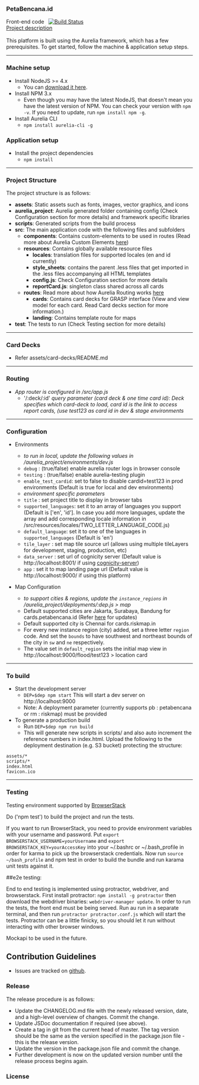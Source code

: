 ### PetaBencana.id
Front-end code &nbsp;
[![Build Status](https://travis-ci.org/urbanriskmap/petabencana.id.svg?branch=master)](https://travis-ci.org/urbanriskmap/petabencana.id)
<br>
[Project description](https://github.com/urbanriskmap/petabencana-docs/blob/master/README.md)
<br>
<br>
This platform is built using the Aurelia framework, which has a few prerequisites. To get started, follow the machine & application setup steps.

____

### Machine setup
* Install NodeJS >= 4.x
    * You can [download it here](https://nodejs.org/en/).
* Install NPM 3.x
    * Even though you may have the latest NodeJS, that doesn't mean you have the latest version of NPM. You can check your version with `npm -v`. If you need to update, run `npm install npm -g`.
* Install Aurelia CLI
    * `npm install aurelia-cli -g`

### Application setup
* Install the project dependencies
    * `npm install`

___

### Project Structure
The project structure is as follows:
- **assets**: Static assets such as fonts, images, vector graphics, and icons
- **aurelia_project**: Aurelia generated folder containing config (Check Configuration section for more details) and framework specific libraries
- **scripts**: Generated scripts from the build process
- **src**: The main application code with the following files and subfolders
  * **components**: Contains custom-elements to be used in routes (Read more about Aurelia Custom Elements [here](http://aurelia.io/hub.html#/doc/article/aurelia/framework/latest/cheat-sheet/9))
  * **resources**: Contains globally available resource files
    * **locales**: translation files for supported locales (en and id currently)
    * **style_sheets**: contains the parent .less files that get imported in the .less files accompanying all HTML templates
    * **config.js**: Check Configuration section for more details
    * **reportCard.js**: singleton class shared across all cards
  * **routes**: Read more about how Aurelia Routing works [here](http://aurelia.io/hub.html#/doc/article/aurelia/router/latest/router-configuration/1)
    * **cards**: Contains card decks for GRASP interface (View and view model for each card. Read Card decks section for more information.)
    * **landing**: Contains template route for maps
- **test**: The tests to run (Check Testing section for more details)

___

### Card Decks
- Refer assets/card-decks/README.md
___

### Routing
* *App router is configured in /src/app.js*
    * '/:deck/:id' *query parameter (card deck & one time card id): Deck specifies which card-deck to load, card id is the link to access report cards, (use test123 as card id in dev & stage environments*
___

### Configuration
* Environments
    * *to run in local, update the following values in /aurelia_project/environments/dev.js*
    * `debug` : (true/false) enable aurelia router logs in browser console
    * `testing` : (true/false) enable aurelia-testing plugin
    * `enable_test_cardid`: set to false to disable cardid=test123 in prod environments (Default is true for local and dev environments)
    * *environment specific parameters*
    * `title` : set project title to display in browser tabs
    * `supported_languages`: set it to an array of languages you support (Default is ['en', 'id']. In case you add more languages, update  the array and add corresponding locale information in /src/resources/locales/TWO_LETTER_LANGUAGE_CODE.js)
    * `default_language`: set it to one of the languages in `supported_languages` (Default is 'en')
    * `tile_layer` : set map tile source url (allows using multiple tileLayers for development, staging, production, etc)
    * `data_server` : set url of cognicity server (Default value is http://localhost:8001/ if using [cognicity-server](https://github.com/urbanriskmap/cognicity-server))
    * `app` : set it to map landing page url (Default value is http://localhost:9000/ if using this platform)


* Map Configuration
    * *to support cities & regions, update the `instance_regions` in /aurelia_project/deployments/:dep.js > map*
    * Default supported cities are Jakarta, Surabaya, Bandung for cards.petabencana.id (Refer [here](https://docs.petabencana.id/routes/cities.html) for updates)
    * Default supported city is Chennai for cards.riskmap.in
    * For every new instance region (city) added, set a three letter `region` code. And set the `bounds` to have southwest and northeast bounds of the city in `sw` and `ne` respectively.
    * The value set in `default_region` sets the initial map view in http://localhost:9000/flood/test123 > location card


___    

### To build
* Start the development server
    * `DEP=$dep npm start` This will start a dev server on http://localhost:9000
    * Note: A deployment parameter (currently supports pb : petabencana or rm : riskmap) must be provided
* To generate a production build
    * Run `DEP=$dep npm run build`
    * This will generate new scripts in scripts/ and also auto increment the reference numbers in index.html. Upload the following to the deployment destination (e.g. S3 bucket) protecting the structure:
```
assets/*
scripts/*
index.html
favicon.ico
```
___

### Testing
Testing environment supported by [BrowserStack](https://www.browserstack.com/)

Do ('npm test') to build the project and run the tests.

If you want to run BrowserStack, you need to provide environment variables with your
username and password. Put `export BROWSERSTACK_USERNAME=yourUsername` and `export BROWSERSTACK_KEY=yourAccessKey` into
your ~/.bashrc or ~/.bash_profile in order for karma to pick up the browserstack credentials. Now run `source ~/bash_profile` and
npm test in order to build the bundle and run karama unit tests against it.

##e2e testing:

End to end testing is implemented using protractor, webdriver, and browserstack. First install protractor: `npm install -g protractor` then download the webdriver binaries: `webdriver-manager update`. In order to run the tests, the front end must be being served. Run au run in a separate terminal, and then run `protractor protractor.conf.js` which will start the tests. Protractor can be a little finicky, so you should let it run without interacting with other browser windows.

Mockapi to be used in the future.

## Contribution Guidelines

- Issues are tracked on [github](https://github.com/urbanriskmap/petabencana.id/issues).

### Release

The release procedure is as follows:
* Update the CHANGELOG.md file with the newly released version, date, and a high-level overview of changes. Commit the change.
* Update JSDoc documentation if required (see above).
* Create a tag in git from the current head of master. The tag version should be the same as the version specified in the package.json file - this is the release version.
* Update the version in the package.json file and commit the change.
* Further development is now on the updated version number until the release process begins again.

### License
